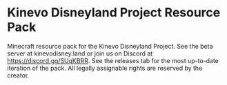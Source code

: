 # Kinevo Disneyland Project Resource Pack
Minecraft resource pack for the Kinevo Disneyland Project. See the beta server at kinevodisney.land or join us on Discord at https://discord.gg/SUqKBRR. See the releases tab for the most up-to-date iteration of the pack. All legally assignable rights are reserved by the creator.
